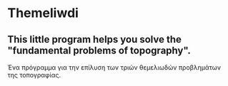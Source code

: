 # Τhemeliwdi
This little program helps you solve the "fundamental problems of topography".
-----------------------------------------------------------------------------
Ένα πρόγραμμα για την επίλυση των τριών θεμελιωδών προβλημάτων της τοπογραφίας.
